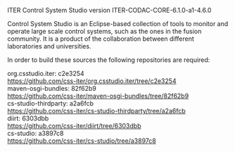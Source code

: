 ITER Control System Studio version ITER-CODAC-CORE-6.1.0-a1-4.6.0

Control System Studio is an Eclipse-based collection of tools
to monitor and operate large scale control systems, such as the
ones in the fusion community. It is a product of the collaboration
between different laboratories and universities.

In order to build these sources the following repositories are required:

org.csstudio.iter: c2e3254  
<https://github.com/css-iter/org.csstudio.iter/tree/c2e3254>  
maven-osgi-bundles: 82f62b9  
<https://github.com/css-iter/maven-osgi-bundles/tree/82f62b9>  
cs-studio-thirdparty: a2a6fcb  
<https://github.com/css-iter/cs-studio-thirdparty/tree/a2a6fcb>  
diirt: 6303dbb  
<https://github.com/css-iter/diirt/tree/6303dbb>  
cs-studio: a3897c8  
<https://github.com/css-iter/cs-studio/tree/a3897c8>  
